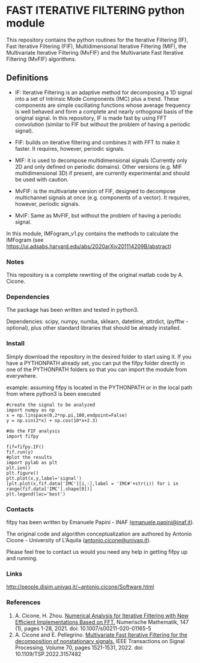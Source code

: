 # FAST ITERATIVE FILTERING python module

This repository contains the python routines for the Iterative Filtering (IF), Fast Iterative Filtering (FIF), Multidimensional Iterative Filtering (MIF), the Multivariate Iterative Filtering (MvFIF) and the Multivariate Fast Iterative Filtering (MvFIF) algorithms.

## Definitions ##
* IF: Iterative Filtering is an adaptive method for decomposing a 1D signal into a set of Intrinsic Mode Components (IMC) plus a trend. These components are simple oscillating functions whose average frequency is well behaved and form a complete and nearly orthogonal basis of the original signal. In this repository, IF is made fast by using FFT convolution (similar to FIF but without the problem of having a periodic signal).

* FIF: builds on iterative filtering and combines it with FFT to make it faster. It requires, however, periodic signals.

* MIF: it is used to decompose multidimensional signals (Currently only 2D and only defined on periodic domains).
Other versions (e.g. MIF multidimensional 3D) if present, are currently experimental and should be used with caution.

* MvFIF: is the multivariate version of FIF, designed to decompose multichannel signals at once (e.g. components of a vector). It requires, however, periodic signals.

* MvIF: Same as MvFIF, but without the problem of having a periodic signal.

In this module, IMFogram_v1.py contains the methods to calculate the IMFogram (see https://ui.adsabs.harvard.edu/abs/2020arXiv201114209B/abstract)

### Notes ###
This repository is a complete rewriting of the original matlab code by A. Cicone.


### Dependencies ###
The package has been written and tested in python3.

Dependencies: scipy, numpy, numba, sklearn, datetime, attrdict, (pyfftw - optional),  plus other standard libraries that should be already installed.

### Install ###

Simply download the repository in the desired folder to start using it.
If you have a PYTHONPATH already set, you can put the fifpy folder directly in one of the PYTHONPATH folders so that you can import the module from everywhere.

example: assuming fifpy is located in the PYTHONPATH or in the local path from where python3 is been executed 

```
#create the signal to be analyzed
import numpy as np
x = np.linspace(0,2*np.pi,100,endpoint=False)
y = np.sin(2*x) + np.cos(10*x+2.3)
        
#do the FIF analysis
import fifpy
    
fif=fifpy.IF()
fif.run(y)
#plot the results
import pylab as plt
plt.ion()
plt.figure()
plt.plot(x,y,label='signal')
[plt.plot(x,fif.data['IMC'][i,:],label = 'IMC#'+str(i)) for i in range(fif.data['IMC'].shape[0])]
plt.legend(loc='best')

```

### Contacts ###

fifpy has been written by Emanuele Papini - INAF (emanuele.papini@inaf.it).

The original code and algorithm conceptualization are authored by Antonio Cicone - University of L'Aquila (antonio.cicone@univaq.it).

Please feel free to contact us would you need any help in getting fifpy up and running.

### Links ###
 http://people.disim.univaq.it/~antonio.cicone/Software.html

### References ###
1) A. Cicone, H. Zhou. [Numerical Analysis for Iterative Filtering with New Efficient Implementations Based on FFT.](https://arxiv.org/abs/1802.01359) Numerische Mathematik, 147 (1), pages 1-28, 2021. doi: 10.1007/s00211-020-01165-5
2) A. Cicone and E. Pellegrino. [Multivariate Fast Iterative Filtering for the decomposition of nonstationary signals.](https://arxiv.org/abs/1902.04860) IEEE Transactions on Signal Processing, Volume 70, pages 1521-1531, 2022. doi: 10.1109/TSP.2022.3157482



